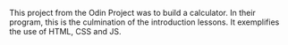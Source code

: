This project from the Odin Project was to build a calculator. In their program, this is the culmination of the introduction lessons. It exemplifies the use of HTML, CSS and JS.